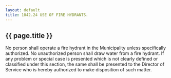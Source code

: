 ```yaml
---
layout: default 
title: 1042.24 USE OF FIRE HYDRANTS.
---
```


{{ page.title }}
----------------

No person shall operate a fire hydrant in the Municipality unless
specifically authorized. No unauthorized person shall draw water from a
fire hydrant. If any problem or special case is presented which is not
clearly defined or classified under this section, the same shall be
presented to the Director of Service who is hereby authorized to make
disposition of such matter.
